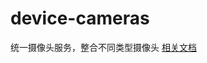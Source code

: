 # device-cameras

统一摄像头服务，整合不同类型摄像头
[相关文档](http://jxdata.jiangxingai.com:10002/oo/r/535650527069912150)